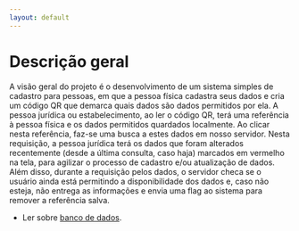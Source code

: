 ```yaml
---
layout: default
---
```


# Descrição geral
 
A visão geral do projeto é o desenvolvimento de um sistema simples de cadastro para pessoas, em que a pessoa física cadastra seus dados e cria um código QR que demarca quais dados são dados permitidos por ela. A pessoa jurídica ou estabelecimento, ao ler o código QR, terá uma referência à pessoa física e os dados permitidos quardados localmente. Ao clicar nesta referência, faz-se uma busca a estes dados em nosso servidor. Nesta requisição, a pessoa jurídica terá os dados que foram alterados recentemente (desde a última consulta, caso haja) marcados em vermelho na tela, para agilizar o processo de cadastro e/ou atualização de dados. Além disso, durante a requisição pelos dados, o servidor checa se o usuário ainda está permitindo a disponibilidade dos dados e, caso não esteja, não entrega as informações e envia uma flag ao sistema para remover a referência salva.

- Ler sobre [banco de dados](banco_de_dados).